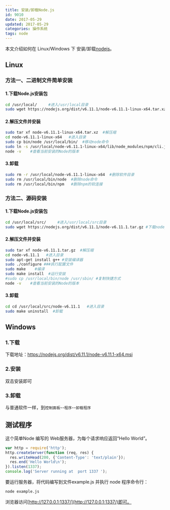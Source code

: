 ```yaml
---
title: 安装/卸载Node.js
id: 9010
date: 2017-05-29
updated: 2017-05-29
categories: 操作系统
tags: node
---
```


本文介绍如何在 Linux/Windows 下 安装/卸载[nodejs](https://nodejs.org/en/download/)。
<!--more-->
## Linux
### 方法一、二进制文件简单安装
#### 1.下载Node.js安装包
```bash
cd /usr/local/     #进入/usr/local目录
sudo wget https://nodejs.org/dist/v6.11.1/node-v6.11.1-linux-x64.tar.xz #下载nodejs安装包
```
#### 2.解压文件并安装
```bash
sudo tar xf node-v6.11.1-linux-x64.tar.xz  #解压缩
cd node-v6.11.1-linux-x64   #进入目录
sudo cp bin/node /usr/local/bin/  #移动node命令
sudo ln -s /usr/local/node-v6.11.1-linux-x64/lib/node_modules/npm/cli.js /usr/local/bin/npm  #创建npm的软连接
node -v    #查看当前安装的Node的版本
```
#### 3.卸载
```bash
sudo rm -r /usr/local/node-v6.11.1-linux-x64  #删除软件目录
sudo rm /usr/local/bin/node  #删除node命令
sudo rm /usr/local/bin/npm   #删除npm的软连接
```

### 方法二、源码安装
#### 1.下载Node.js安装包
```bash
cd /usr/local/src/     #进入/usr/local/src目录
sudo wget https://nodejs.org/dist/v6.11.1/node-v6.11.1.tar.gz #下载nodejs安装包
```
#### 2.解压文件并安装
```bash
sudo tar xf node-v6.11.1.tar.gz  #解压缩
cd node-v6.11.1   #进入目录
sudo apt-get install g++ #安装编译器
sudo ./configure ###执行配置文件
sudo make    #编译
sudo make install  #运行安装
#sudo cp /usr/local/bin/node /usr/sbin/ #复制快捷方式
node -v    #查看当前安装的Node的版本
```
#### 3.卸载
```bash
cd cd /usr/local/src/node-v6.11.1   #进入目录
sudo make uninstall  #卸载
```

## Windows
### 1.下载
下载地址：https://nodejs.org/dist/v6.11.1/node-v6.11.1-x64.msi
### 2.安装
双击安装即可
### 3.卸载
与普通软件一样，到`控制面板`--`程序`--`卸载程序`

## 测试程序
这个简单Node 编写的 Web服务器，为每个请求响应返回“Hello World”。
```js
var http = require('http');
http.createServer(function (req, res) {
  res.writeHead(200, {'Content-Type': 'text/plain'});
  res.end('Hello World\n');
}).listen(1337);
console.log('Server running at  port 1337 ');
```
要运行服务器，将代码编写到文件example.js 并执行 node 程序命令行：
```bash
node example.js
```
浏览器访问[http://127.0.0.1:1337/](http://127.0.0.1:1337/)即可。

